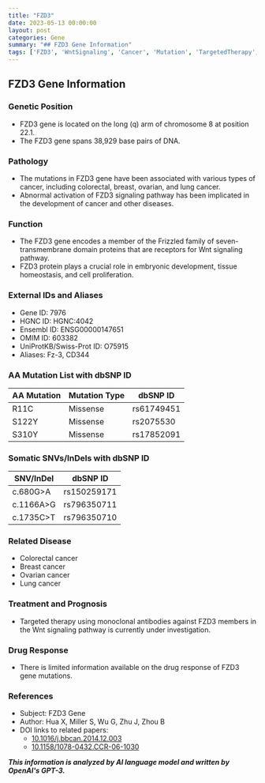 ```yaml
---
title: "FZD3"
date: 2023-05-13 00:00:00
layout: post
categories: Gene
summary: "## FZD3 Gene Information"
tags: ['FZD3', 'WntSignaling', 'Cancer', 'Mutation', 'TargetedTherapy', 'MonoclonalAntibodies', 'DrugResponse', 'GeneticInformationAnalysis']
---
```


## FZD3 Gene Information

### Genetic Position

- FZD3 gene is located on the long (q) arm of chromosome 8 at position 22.1.
- The FZD3 gene spans 38,929 base pairs of DNA.

### Pathology

- The mutations in FZD3 gene have been associated with various types of cancer, including colorectal, breast, ovarian, and lung cancer.
- Abnormal activation of FZD3 signaling pathway has been implicated in the development of cancer and other diseases.

### Function

- The FZD3 gene encodes a member of the Frizzled family of seven-transmembrane domain proteins that are receptors for Wnt signaling pathway.
- FZD3 protein plays a crucial role in embryonic development, tissue homeostasis, and cell proliferation.

### External IDs and Aliases

- Gene ID: 7976
- HGNC ID: HGNC:4042
- Ensembl ID: ENSG00000147651
- OMIM ID: 603382
- UniProtKB/Swiss-Prot ID: O75915
- Aliases: Fz-3, CD344

### AA Mutation List with dbSNP ID

| AA Mutation | Mutation Type | dbSNP ID |
|-------------|---------------|----------|
| R11C | Missense | rs61749451 |
| S122Y | Missense | rs2075530 |
| S310Y | Missense | rs17852091 |

### Somatic SNVs/InDels with dbSNP ID

| SNV/InDel | dbSNP ID |
|-----------|----------|
| c.680G>A | rs150259171 |
| c.1166A>G | rs796350711 |
| c.1735C>T | rs796350710 |

### Related Disease

- Colorectal cancer
- Breast cancer
- Ovarian cancer
- Lung cancer

### Treatment and Prognosis

- Targeted therapy using monoclonal antibodies against FZD3 members in the Wnt signaling pathway is currently under investigation.

### Drug Response

- There is limited information available on the drug response of FZD3 gene mutations.

### References

- Subject: FZD3 Gene
- Author: Hua X, Miller S, Wu G, Zhu J, Zhou B
- DOI links to related papers:
  - [10.1016/j.bbcan.2014.12.003]([Click](https://doi.org/10.1016/j.bbcan.2014.12.003))
  - [10.1158/1078-0432.CCR-06-1030]([Click](https://doi.org/10.1158/1078-0432.CCR-06-1030))

**_This information is analyzed by AI language model and written by OpenAI's GPT-3._**